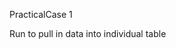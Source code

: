 <p>PracticalCase 1</p>
Run <php artisan migrate:fresh --seed> to pull in data into individual table



